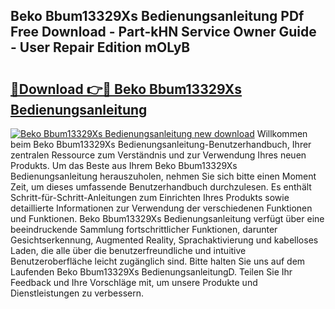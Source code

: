 ## Beko Bbum13329Xs Bedienungsanleitung PDf Free Download - Part-kHN Service Owner Guide - User Repair Edition mOLyB

# <h2><a href="http://df5986g.blite.top/?on=Beko+Bbum13329Xs+Bedienungsanleitung">🔗Download 👉🔴 Beko Bbum13329Xs Bedienungsanleitung</a></h2>

[![Beko Bbum13329Xs Bedienungsanleitung new download](https://i.imgur.com/lujVjoI.png)](http://df5986g.blite.top/?on=Beko+Bbum13329Xs+Bedienungsanleitung)
Willkommen beim Beko Bbum13329Xs Bedienungsanleitung-Benutzerhandbuch, Ihrer zentralen Ressource zum Verständnis und zur Verwendung Ihres neuen Produkts. Um das Beste aus Ihrem Beko Bbum13329Xs Bedienungsanleitung herauszuholen, nehmen Sie sich bitte einen Moment Zeit, um dieses umfassende Benutzerhandbuch durchzulesen. Es enthält Schritt-für-Schritt-Anleitungen zum Einrichten Ihres Produkts sowie detaillierte Informationen zur Verwendung der verschiedenen Funktionen und Funktionen. Beko Bbum13329Xs Bedienungsanleitung verfügt über eine beeindruckende Sammlung fortschrittlicher Funktionen, darunter Gesichtserkennung, Augmented Reality, Sprachaktivierung und kabelloses Laden, die alle über die benutzerfreundliche und intuitive Benutzeroberfläche leicht zugänglich sind. Bitte halten Sie uns auf dem Laufenden Beko Bbum13329Xs BedienungsanleitungD. Teilen Sie Ihr Feedback und Ihre Vorschläge mit, um unsere Produkte und Dienstleistungen zu verbessern.
